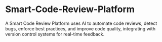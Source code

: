 # Smart-Code-Review-Platform
A Smart Code Review Platform uses AI to automate code reviews, detect bugs, enforce best practices, and improve code quality, integrating with version control systems for real-time feedback.
